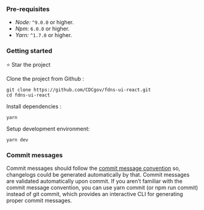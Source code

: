 ### Pre-requisites
- _Node:_ `^9.0.0` or higher.
- _Npm:_ `6.0.0` or higher.
- _Yarn:_ `^1.7.0` or higher.

### Getting started
⭐️ Star the project

Clone the project from Github :

```
git clone https://github.com/CDCgov/fdns-ui-react.git
cd fdns-ui-react
```

Install dependencies :

```
yarn
```

Setup development environment:

```
yarn dev
```

### Commit messages
Commit messages should follow the  [commit message convention](https://conventionalcommits.org/)  so, changelogs could be generated automatically by that. Commit messages are validated automatically upon commit. If you aren’t familiar with the commit message convention, you can use yarn commit (or npm run commit) instead of git commit, which provides an interactive CLI for generating proper commit messages.